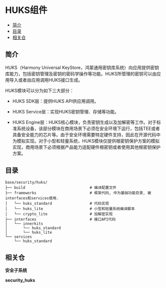 # HUKS组件<a name="ZH-CN_TOPIC_0000001148528849"></a>

-   [简介](#section11660541593)
-   [目录](#section161941989596)
-   [相关仓](#section1371113476307)

## 简介<a name="section11660541593"></a>

HUKS（Harmony Universal KeyStore，鸿蒙通用密钥库系统）向应用提供密钥库能力，包括密钥管理及密钥的密码学操作等功能。HUKS所管理的密钥可以由应用导入或者由应用调用HUKS接口生成。

HUKS模块可以分为如下三大部分：

-   HUKS SDK层：提供HUKS API供应用调用。

-   HUKS Service层：实现HUKS密钥管理、存储等功能。
-   HUKS Engine层：HUKS核心模块，负责密钥生成以及加解密等工作。对于标准系统设备，该部分模块在商用场景下必须在安全环境下运行，包括TEE或者具备安全能力的芯片等。由于安全环境需要特定硬件支持，因此在开源代码中为模拟实现。对于小型和轻量系统，HUKS模块仅提供根密钥保护方案的模拟实现，商用场景下必须根据产品能力适配硬件根密钥或者使用其他根密钥保护方案。

## 目录<a name="section161941989596"></a>

```
base/security/huks/
├── build                             # 编译配置文件
├── frameworks                        # 框架代码, 作为基础功能目录, 被interfaces和services使用.
│   └── huks_standard                 # 代码实现
│   └── huks_lite                     # 小型和轻量系统编译脚本
│   └── crypto_lite                   # 加解密实现
├── interfaces                        # 接口API代码
│   └── innerkits
│       └── huks_standard
│       └── huks_lite
└── services
    └── huks_standard
```

## 相关仓<a name="section1371113476307"></a>

**安全子系统**

**security_huks**


